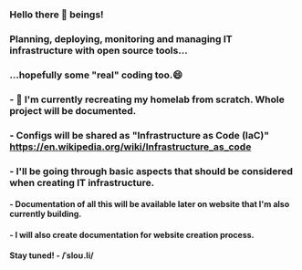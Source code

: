 ### Hello there 👋 beings!

### Planning, deploying, monitoring and managing IT infrastructure with open source tools...
### ...hopefully some "real" coding too.😄  

### - 🔭 I'm currently recreating my homelab from scratch. Whole project will be documented.
### - Configs will be shared as "Infrastructure as Code (IaC)" https://en.wikipedia.org/wiki/Infrastructure_as_code  
### - I'll be going through basic aspects that should be considered when creating IT infrastructure. 
#### - Documentation of all this will be available later on website that I'm also currently building.
#### - I will also create documentation for website creation process.
#### Stay tuned! - /ˈsloʊ.li/
 
<!--
**sloul1/sloul1** is a ✨ _special_ ✨ repository because its `README.md` (this file) appears on your GitHub profile.

Here are some ideas to get you started:

- 🔭 I’m currently working on ...
- 🌱 I’m currently learning ...
- 👯 I’m looking to collaborate on ...
- 🤔 I’m loo![kisspng-computer-icons-tuning-fork-musical-tuning-hand-fork-5b2f75fcba5e00 3354439615298370527634](https://github.com/sloul1/sloul1/assets/84968030/65b80264-b4f7-4f8d-a2d1-29af35f43aa1)
king for help with ...
- 💬 Ask me about ...
- 📫 How to reach me: ...
- 😄 Pronouns: ...
- ⚡ Fun fact: ...despite my jawline I'm not Batman.
-->
